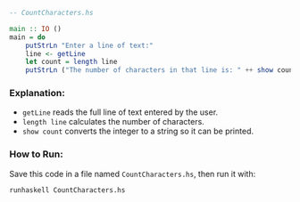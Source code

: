 
```haskell
-- CountCharacters.hs

main :: IO ()
main = do
    putStrLn "Enter a line of text:"
    line <- getLine
    let count = length line
    putStrLn ("The number of characters in that line is: " ++ show count)
```

### Explanation:

* `getLine` reads the full line of text entered by the user.
* `length line` calculates the number of characters.
* `show count` converts the integer to a string so it can be printed.

### How to Run:

Save this code in a file named `CountCharacters.hs`, then run it with:

```bash
runhaskell CountCharacters.hs
```

